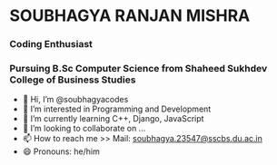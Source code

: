 <h1>SOUBHAGYA RANJAN MISHRA</h1>
<h3>Coding Enthusiast</h3>
<h3>Pursuing B.Sc Computer Science from Shaheed Sukhdev College of Business Studies</h3>


- 👋 Hi, I’m @soubhagyacodes
- 👀 I’m interested in Programming and Development
- 🌱 I’m currently learning C++, Django, JavaScript
- 💞️ I’m looking to collaborate on ...
- 📫 How to reach me >> Mail: soubhagya.23547@sscbs.du.ac.in
- 😄 Pronouns: he/him

<!---
soubhagyacodes/soubhagyacodes is a ✨ special ✨ repository because its `README.md` (this file) appears on your GitHub profile.
You can click the Preview link to take a look at your changes.
--->
